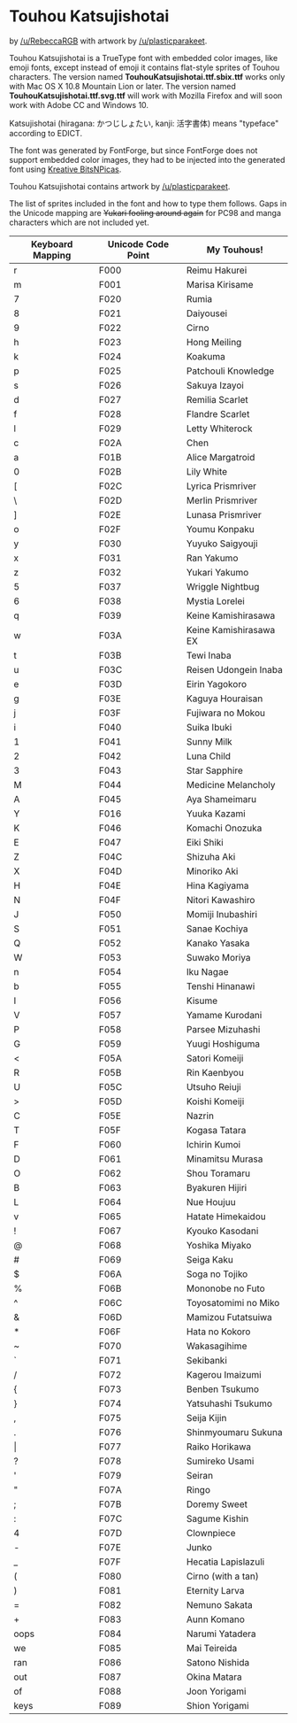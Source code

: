 # Touhou Katsujishotai

by [/u/RebeccaRGB](https://www.reddit.com/user/RebeccaRGB/) with artwork by [/u/plasticparakeet](https://www.reddit.com/user/plasticparakeet).

Touhou Katsujishotai is a TrueType font with embedded color images, like emoji fonts, except instead of emoji it contains flat-style sprites of Touhou characters. The version named **TouhouKatsujishotai.ttf.sbix.ttf** works only with Mac OS X 10.8 Mountain Lion or later. The version named **TouhouKatsujishotai.ttf.svg.ttf** will work with Mozilla Firefox and will soon work with Adobe CC and Windows 10.

Katsujishotai (hiragana: かつじしょたい, kanji: 活字書体) means "typeface" according to EDICT.

The font was generated by FontForge, but since FontForge does not support embedded color images, they had to be injected into the generated font using [Kreative BitsNPicas](https://github.com/kreativekorp/bitsnpicas).

Touhou Katsujishotai contains artwork by [/u/plasticparakeet](https://www.reddit.com/user/plasticparakeet).

The list of sprites included in the font and how to type them follows. Gaps in the Unicode mapping are ~~Yukari fooling around again~~ for PC98 and manga characters which are not included yet.

| Keyboard Mapping | Unicode Code Point | My Touhous!                         |
| ---------------- | ------------------ | ----------------------------------- |
|        r         |        F000        | Reimu Hakurei                       |
|        m         |        F001        | Marisa Kirisame                     |
|        7         |        F020        | Rumia                               |
|        8         |        F021        | Daiyousei                           |
|        9         |        F022        | Cirno                               |
|        h         |        F023        | Hong Meiling                        |
|        k         |        F024        | Koakuma                             |
|        p         |        F025        | Patchouli Knowledge                 |
|        s         |        F026        | Sakuya Izayoi                       |
|        d         |        F027        | Remilia Scarlet                     |
|        f         |        F028        | Flandre Scarlet                     |
|        l         |        F029        | Letty Whiterock                     |
|        c         |        F02A        | Chen                                |
|        a         |        F01B        | Alice Margatroid                    |
|        0         |        F02B        | Lily White                          |
|        \[        |        F02C        | Lyrica Prismriver                   |
|        \\        |        F02D        | Merlin Prismriver                   |
|        \]        |        F02E        | Lunasa Prismriver                   |
|        o         |        F02F        | Youmu Konpaku                       |
|        y         |        F030        | Yuyuko Saigyouji                    |
|        x         |        F031        | Ran Yakumo                          |
|        z         |        F032        | Yukari Yakumo                       |
|        5         |        F037        | Wriggle Nightbug                    |
|        6         |        F038        | Mystia Lorelei                      |
|        q         |        F039        | Keine Kamishirasawa                 |
|        w         |        F03A        | Keine Kamishirasawa EX              |
|        t         |        F03B        | Tewi Inaba                          |
|        u         |        F03C        | Reisen Udongein Inaba               |
|        e         |        F03D        | Eirin Yagokoro                      |
|        g         |        F03E        | Kaguya Houraisan                    |
|        j         |        F03F        | Fujiwara no Mokou                   |
|        i         |        F040        | Suika Ibuki                         |
|        1         |        F041        | Sunny Milk                          |
|        2         |        F042        | Luna Child                          |
|        3         |        F043        | Star Sapphire                       |
|        M         |        F044        | Medicine Melancholy                 |
|        A         |        F045        | Aya Shameimaru                      |
|        Y         |        F016        | Yuuka Kazami                        |
|        K         |        F046        | Komachi Onozuka                     |
|        E         |        F047        | Eiki Shiki                          |
|        Z         |        F04C        | Shizuha Aki                         |
|        X         |        F04D        | Minoriko Aki                        |
|        H         |        F04E        | Hina Kagiyama                       |
|        N         |        F04F        | Nitori Kawashiro                    |
|        J         |        F050        | Momiji Inubashiri                   |
|        S         |        F051        | Sanae Kochiya                       |
|        Q         |        F052        | Kanako Yasaka                       |
|        W         |        F053        | Suwako Moriya                       |
|        n         |        F054        | Iku Nagae                           |
|        b         |        F055        | Tenshi Hinanawi                     |
|        I         |        F056        | Kisume                              |
|        V         |        F057        | Yamame Kurodani                     |
|        P         |        F058        | Parsee Mizuhashi                    |
|        G         |        F059        | Yuugi Hoshiguma                     |
|        <         |        F05A        | Satori Komeiji                      |
|        R         |        F05B        | Rin Kaenbyou                        |
|        U         |        F05C        | Utsuho Reiuji                       |
|        >         |        F05D        | Koishi Komeiji                      |
|        C         |        F05E        | Nazrin                              |
|        T         |        F05F        | Kogasa Tatara                       |
|        F         |        F060        | Ichirin Kumoi                       |
|        D         |        F061        | Minamitsu Murasa                    |
|        O         |        F062        | Shou Toramaru                       |
|        B         |        F063        | Byakuren Hijiri                     |
|        L         |        F064        | Nue Houjuu                          |
|        v         |        F065        | Hatate Himekaidou                   |
|        !         |        F067        | Kyouko Kasodani                     |
|        @         |        F068        | Yoshika Miyako                      |
|        #         |        F069        | Seiga Kaku                          |
|        $         |        F06A        | Soga no Tojiko                      |
|        %         |        F06B        | Mononobe no Futo                    |
|        ^         |        F06C        | Toyosatomimi no Miko                |
|        &         |        F06D        | Mamizou Futatsuiwa                  |
|        *         |        F06F        | Hata no Kokoro                      |
|        ~         |        F070        | Wakasagihime                        |
|        \`        |        F071        | Sekibanki                           |
|        /         |        F072        | Kagerou Imaizumi                    |
|        {         |        F073        | Benben Tsukumo                      |
|        }         |        F074        | Yatsuhashi Tsukumo                  |
|        ,         |        F075        | Seija Kijin                         |
|        .         |        F076        | Shinmyoumaru Sukuna                 |
|        \|        |        F077        | Raiko Horikawa                      |
|        ?         |        F078        | Sumireko Usami                      |
|        '         |        F079        | Seiran                              |
|        "         |        F07A        | Ringo                               |
|        ;         |        F07B        | Doremy Sweet                        |
|        :         |        F07C        | Sagume Kishin                       |
|        4         |        F07D        | Clownpiece                          |
|        -         |        F07E        | Junko                               |
|        _         |        F07F        | Hecatia Lapislazuli                 |
|        (         |        F080        | Cirno (with a tan)                  |
|        )         |        F081        | Eternity Larva                      |
|        =         |        F082        | Nemuno Sakata                       |
|        +         |        F083        | Aunn Komano                         |
|       oops       |        F084        | Narumi Yatadera                     |
|        we        |        F085        | Mai Teireida                        |
|       ran        |        F086        | Satono Nishida                      |
|        out       |        F087        | Okina Matara                        |
|        of        |        F088        | Joon Yorigami                       |
|       keys       |        F089        | Shion Yorigami                      |
